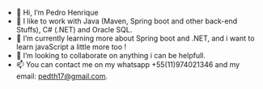 - 👋 Hi, I’m Pedro Henrique
- 👀 I like to work with Java (Maven, Spring boot and other back-end Stuffs), C# (.NET) and Oracle SQL.
- 🌱 I’m currently learning more about Spring boot and .NET, and i want to learn javaScript a little more too !
- 💞️ I’m looking to collaborate on anything i can be helpfull.
- 📫 You can contact me on my whatsapp +55(11)974021346 and my email: pedth17@gmail.com.

<!---
pedth17/pedth17 is a ✨ special ✨ repository because its `README.md` (this file) appears on your GitHub profile.
You can click the Preview link to take a look at your changes.
--->
